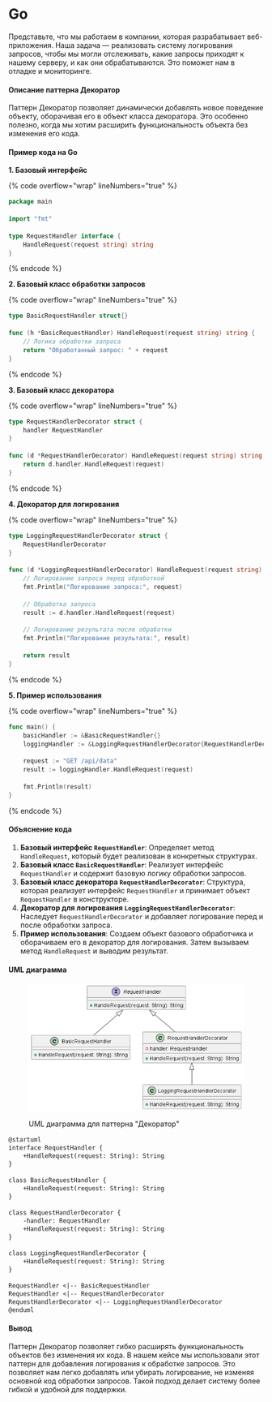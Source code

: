 # Go

Представьте, что мы работаем в компании, которая разрабатывает веб-приложения. Наша задача — реализовать систему логирования запросов, чтобы мы могли отслеживать, какие запросы приходят к нашему серверу, и как они обрабатываются. Это поможет нам в отладке и мониторинге.

#### Описание паттерна Декоратор

Паттерн Декоратор позволяет динамически добавлять новое поведение объекту, оборачивая его в объект класса декоратора. Это особенно полезно, когда мы хотим расширить функциональность объекта без изменения его кода.

#### Пример кода на Go

**1. Базовый интерфейс**

{% code overflow="wrap" lineNumbers="true" %}
```go
package main

import "fmt"

type RequestHandler interface {
    HandleRequest(request string) string
}
```
{% endcode %}

**2. Базовый класс обработки запросов**

{% code overflow="wrap" lineNumbers="true" %}
```go
type BasicRequestHandler struct{}

func (h *BasicRequestHandler) HandleRequest(request string) string {
    // Логика обработки запроса
    return "Обработанный запрос: " + request
}
```
{% endcode %}

**3. Базовый класс декоратора**

{% code overflow="wrap" lineNumbers="true" %}
```go
type RequestHandlerDecorator struct {
    handler RequestHandler
}

func (d *RequestHandlerDecorator) HandleRequest(request string) string {
    return d.handler.HandleRequest(request)
}
```
{% endcode %}

**4. Декоратор для логирования**

{% code overflow="wrap" lineNumbers="true" %}
```go
type LoggingRequestHandlerDecorator struct {
    RequestHandlerDecorator
}

func (d *LoggingRequestHandlerDecorator) HandleRequest(request string) string {
    // Логирование запроса перед обработкой
    fmt.Println("Логирование запроса:", request)

    // Обработка запроса
    result := d.handler.HandleRequest(request)

    // Логирование результата после обработки
    fmt.Println("Логирование результата:", result)

    return result
}
```
{% endcode %}

**5. Пример использования**

{% code overflow="wrap" lineNumbers="true" %}
```go
func main() {
    basicHandler := &BasicRequestHandler{}
    loggingHandler := &LoggingRequestHandlerDecorator{RequestHandlerDecorator{handler: basicHandler}}

    request := "GET /api/data"
    result := loggingHandler.HandleRequest(request)

    fmt.Println(result)
}
```
{% endcode %}

#### Объяснение кода

1. **Базовый интерфейс `RequestHandler`**: Определяет метод `HandleRequest`, который будет реализован в конкретных структурах.
2. **Базовый класс `BasicRequestHandler`**: Реализует интерфейс `RequestHandler` и содержит базовую логику обработки запросов.
3. **Базовый класс декоратора `RequestHandlerDecorator`**: Структура, которая реализует интерфейс `RequestHandler` и принимает объект `RequestHandler` в конструкторе.
4. **Декоратор для логирования `LoggingRequestHandlerDecorator`**: Наследует `RequestHandlerDecorator` и добавляет логирование перед и после обработки запроса.
5. **Пример использования**: Создаем объект базового обработчика и оборачиваем его в декоратор для логирования. Затем вызываем метод `HandleRequest` и выводим результат.

#### UML диаграмма

<figure><img src="../../../../../.gitbook/assets/image (1) (1) (1) (1) (1) (1) (1) (1) (1) (1) (1) (1) (1) (1) (1) (1) (1) (1) (1) (1).png" alt=""><figcaption><p>UML диаграмма для паттерна "Декоратор"</p></figcaption></figure>

```plantuml
@startuml
interface RequestHandler {
    +HandleRequest(request: String): String
}

class BasicRequestHandler {
    +HandleRequest(request: String): String
}

class RequestHandlerDecorator {
    -handler: RequestHandler
    +HandleRequest(request: String): String
}

class LoggingRequestHandlerDecorator {
    +HandleRequest(request: String): String
}

RequestHandler <|-- BasicRequestHandler
RequestHandler <|-- RequestHandlerDecorator
RequestHandlerDecorator <|-- LoggingRequestHandlerDecorator
@enduml
```

#### Вывод

Паттерн Декоратор позволяет гибко расширять функциональность объектов без изменения их кода. В нашем кейсе мы использовали этот паттерн для добавления логирования к обработке запросов. Это позволяет нам легко добавлять или убирать логирование, не изменяя основной код обработки запросов. Такой подход делает систему более гибкой и удобной для поддержки.
